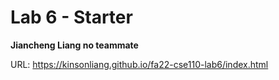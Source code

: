 # Lab 6 - Starter

**Jiancheng Liang no teammate**

URL: https://kinsonliang.github.io/fa22-cse110-lab6/index.html
